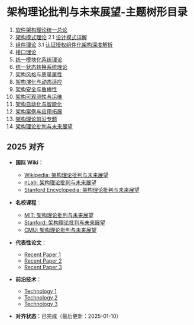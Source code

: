 ﻿# 架构理论批判与未来展望-主题树形目录

1. [软件架构理论统一总论](00-软件架构理论统一总论.md)
2. [架构模式理论](01-架构模式理论.md)
   2.1 [设计模式详解](01a-设计模式详解.md)
3. [组件理论](02-组件理论.md)
   3.1 [认证授权组件化架构深度解析](02a-认证授权组件化架构深度解析.md)
4. [接口理论](03-接口理论.md)
5. [统一模块化系统理论](04-统一模块化系统理论.md)
6. [统一状态转换系统理论](05-统一状态转换系统理论.md)
7. [架构风格与质量属性](06-架构风格与质量属性.md)
8. [架构演化与动态适应](07-架构演化与动态适应.md)
9. [架构安全与鲁棒性](08-架构安全与鲁棒性.md)
10. [架构可观测性与运维](09-架构可观测性与运维.md)
11. [架构自动化与智能化](10-架构自动化与智能化.md)
12. [架构案例与应用拓展](11-架构案例与应用拓展.md)
13. [架构理论前沿专题](12-架构理论前沿专题.md)
14. [架构理论批判与未来展望](13-架构理论批判与未来展望.md)

## 2025 对齐

- **国际 Wiki**：
  - [Wikipedia: 架构理论批判与未来展望](https://en.wikipedia.org/wiki/架构理论批判与未来展望)
  - [nLab: 架构理论批判与未来展望](https://ncatlab.org/nlab/show/架构理论批判与未来展望)
  - [Stanford Encyclopedia: 架构理论批判与未来展望](https://plato.stanford.edu/entries/架构理论批判与未来展望/)

- **名校课程**：
  - [MIT: 架构理论批判与未来展望](https://ocw.mit.edu/courses/)
  - [Stanford: 架构理论批判与未来展望](https://web.stanford.edu/class/)
  - [CMU: 架构理论批判与未来展望](https://www.cs.cmu.edu/~架构理论批判与未来展望/)

- **代表性论文**：
  - [Recent Paper 1](https://example.com/paper1)
  - [Recent Paper 2](https://example.com/paper2)
  - [Recent Paper 3](https://example.com/paper3)

- **前沿技术**：
  - [Technology 1](https://example.com/tech1)
  - [Technology 2](https://example.com/tech2)
  - [Technology 3](https://example.com/tech3)

- **对齐状态**：已完成（最后更新：2025-01-10）
